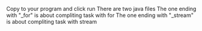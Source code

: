 Copy to your program and click run
There are two java files 
The one ending with "_for" is about compliting task with for 
The one ending with "_stream" is about compliting task with stream 

